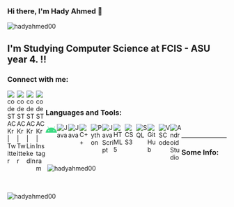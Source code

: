 ### Hi there, I'm Hady Ahmed  👋


<p align="left"> <img src="https://komarev.com/ghpvc/?username=hadyahmed00&label=Profile%20views&color=0e75b6&style=flat" alt="hadyahmed00" /> </p>

## I'm Studying Computer Science at FCIS - ASU year 4. !!

### Connect with me:


[<img align="left" alt="codeSTACKr | Twitter" width="22px" src="https://cdn.jsdelivr.net/npm/simple-icons@4.21.0/icons/facebook.svg" />][facebook]
[<img align="left" alt="codeSTACKr | Twitter" width="22px" src="https://cdn.jsdelivr.net/npm/simple-icons@v3/icons/twitter.svg" />][twitter]
[<img align="left" alt="codeSTACKr | LinkedIn" width="22px" src="https://cdn.jsdelivr.net/npm/simple-icons@v3/icons/linkedin.svg" />][linkedin]
[<img align="left" alt="codeSTACKr | Instagram" width="22px" src="https://cdn.jsdelivr.net/npm/simple-icons@v3/icons/instagram.svg" />][instagram]

<br />

### Languages and Tools:

[<img align="left" alt="Android" width="26px" src="https://raw.githubusercontent.com/github/explore/361e2821e2dea67711cde99c9c40ed357061cf27/topics/android/android.png" />]()
[<img align="left" alt="Java" width="26px" src="https://raw.githubusercontent.com/jmnote/z-icons/master/svg/java.svg" />]()
[<img align="left" alt="Java" width="26px" src="https://raw.githubusercontent.com/jmnote/z-icons/master/svg/kotlin.svg" />]()
[<img align="left" alt="C++" width="26px" src="https://raw.githubusercontent.com/jmnote/z-icons/master/svg/cpp.svg" />]()
[<img align="left" alt="Python" width="26px" src="https://raw.githubusercontent.com/jmnote/z-icons/master/svg/python.svg" />]()
[<img align="left" alt="JavaScript" width="26px" src="https://raw.githubusercontent.com/jmnote/z-icons/master/svg/javascript.svg" />]()
[<img align="left" alt="HTML5" width="26px" src="https://upload.wikimedia.org/wikipedia/commons/thumb/3/38/HTML5_Badge.svg/600px-HTML5_Badge.svg.png" />]()
[<img align="left" alt="CSS3" width="26px" src="https://cdn4.iconfinder.com/data/icons/social-media-logos-6/512/121-css3-512.png" />]()
[<img align="left" alt="SQL" width="26px" src="https://upload.wikimedia.org/wikipedia/en/thumb/6/68/Oracle_SQL_Developer_logo.svg/1200px-Oracle_SQL_Developer_logo.svg.png" />]()
[<img align="left" alt="GitHub" width="26px" src="https://upload.wikimedia.org/wikipedia/commons/9/91/Octicons-mark-github.svg" />]()
[<img align="left" alt="VSCode" width="26px" src="https://upload.wikimedia.org/wikipedia/commons/thumb/9/9a/Visual_Studio_Code_1.35_icon.svg/1024px-Visual_Studio_Code_1.35_icon.svg.png" />]()
[<img align="left" alt="AndroidStudio" width="26px" src="https://2.bp.blogspot.com/-tzm1twY_ENM/XlCRuI0ZkRI/AAAAAAAAOso/BmNOUANXWxwc5vwslNw3WpjrDlgs9PuwQCLcBGAsYHQ/s1600/pasted%2Bimage%2B0.png" />]()


<br />





---

  


<h3 align="left">Some Info:</h3>
<p align="left">
</p>


<p>&nbsp;<img align="center" src="https://github-readme-stats.vercel.app/api?username=hadyahmed00&show_icons=true&locale=en" alt="hadyahmed00" /></p>
<br>
<p><img align="center" src="https://github-readme-streak-stats.herokuapp.com/?user=hadyahmed00&" alt="hadyahmed00" /></p>





[website]: https://hadyahmed00.github.io/my-personal-website/home.html
[facebook]: https://www.facebook.com/hady.ahmed.58958
[twitter]: https://twitter.com/codeSTACKr
[instagram]: https://www.instagram.com/hadyahmed480/
[linkedin]: https://www.linkedin.com/in/hady-ahmed-a41963191/
[webdevplaylist]: https://www.youtube.com/playlist?list=PLkwxH9e_vrAJ0WbEsFA9W3I1W-g_BTsbt

<!--
**HadyAhmed00/HadyAhmed00** is a ✨ _special_ ✨ repository because its `README.md` (this file) appears on your GitHub profile.

Here are some ideas to get you started:

- 🔭 I’m currently working on ...
- 🌱 I’m currently learning ...
- 👯 I’m looking to collaborate on ...
- 🤔 I’m looking for help with ...
- 💬 Ask me about ...
- 📫 How to reach me: ...
- 😄 Pronouns: ...
- ⚡ Fun fact: ...
-->
